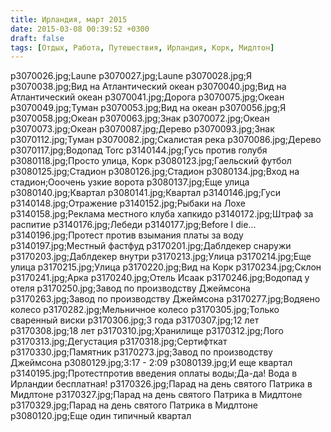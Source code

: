 ```yaml
---
title: Ирландия, март 2015
date: 2015-03-08 00:39:52 +0300
draft: false
tags: [Отдых, Работа, Путешествия, Ирландия, Корк, Мидлтон]
---
```

p3070026.jpg;Laune
p3070027.jpg;Laune
p3070028.jpg;Я
p3070038.jpg;Вид на Атлантический океан
p3070040.jpg;Вид на Атлантический океан
p3070041.jpg;Дорога
p3070075.jpg;Океан
p3070049.jpg;Туман
p3070053.jpg;Вид на океан
p3070056.jpg;Я
p3070058.jpg;Океан
p3070063.jpg;Знак
p3070072.jpg;Океан
p3070073.jpg;Океан
p3070087.jpg;Дерево
p3070093.jpg;Знак
p3070112.jpg;Туман
p3070082.jpg;Скалистая река
p3070086.jpg;Дерево
p3070117.jpg;Водопад Torc
p3140144.jpg;Гусь против голубя
p3080118.jpg;Просто улица, Корк
p3080123.jpg;Гаельский футбол
p3080125.jpg;Стадион
p3080126.jpg;Стадион
p3080134.jpg;Вход на стадион;Ооочень узкие ворота
p3080137.jpg;Еще улица
p3080140.jpg;Квартал
p3080141.jpg;Квартал
p3140146.jpg;Гуси
p3140148.jpg;Отражение
p3140152.jpg;Рыбаки на Лохе
p3140158.jpg;Реклама местного клуба хапкидо
p3140172.jpg;Штраф за распитие
p3140176.jpg;Лебеди
p3140177.jpg;Before I die...
p3140196.jpg;Протест против взымания платы за воду
p3140197.jpg;Местный фастфуд
p3170201.jpg;Даблдекер снаружи
p3170203.jpg;Даблдекер внутри
p3170213.jpg;Улица
p3170214.jpg;Еще улица
p3170215.jpg;Улица
p3170220.jpg;Вид на Корк
p3170234.jpg;Склон
p3170241.jpg;Арка
p3170240.jpg;Отель Исаак
p3170246.jpg;Водопад у отеля
p3170250.jpg;Завод по производству Джеймсона
p3170263.jpg;Завод по производству Джеймсона
p3170277.jpg;Водяено колесо
p3170282.jpg;Мельничное колесо
p3170305.jpg;Только сваренный виски
p3170306.jpg;3 года
p3170307.jpg;12 лет
p3170308.jpg;18 лет
p3170310.jpg;Хранилище
p3170312.jpg;Лого
p3170313.jpg;Дегустация
p3170318.jpg;Сертифткат
p3170330.jpg;Памятник
p3170273.jpg;Завод по производству Джеймсона
p3080129.jpg;3:17 - 2:09
p3080139.jpg;И еще квартал
p3140195.jpg;Протестпротив введения оплаты воды;Да-да! Вода в Ирландии бесплатная!
p3170326.jpg;Парад на день святого Патрика в Мидлтоне
p3170327.jpg;Парад на день святого Патрика в Мидлтоне
p3170329.jpg;Парад на день святого Патрика в Мидлтоне
p3080120.jpg;Еще один типичный квартал